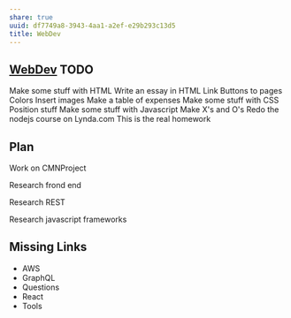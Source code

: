 ```yaml
---
share: true
uuid: df7749a8-3943-4aa1-a2ef-e29b293c13d5
title: WebDev
---
```

[WebDev](/df7749a8-3943-4aa1-a2ef-e29b293c13d5)
TODO
----

Make some stuff with HTML Write an essay in HTML Link Buttons to pages Colors Insert images Make a table of expenses Make some stuff with CSS Position stuff Make some stuff with Javascript Make X's and O's Redo the nodejs course on Lynda.com This is the real homework

Plan
----

Work on CMNProject

Research frond end

Research REST

Research javascript frameworks

Missing Links
-------------

*   AWS
*   GraphQL
*   Questions
*   React
*   Tools
